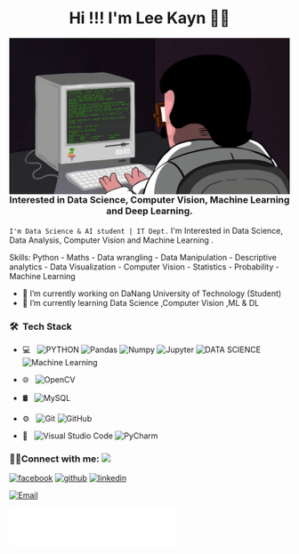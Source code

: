 <h1 align='center'> Hi !!! I'm Lee Kayn 👩‍💻 </h1>

<img align="right" src="https://github.com/LeeKayn/LeeKayn/blob/main/programming.gif" />

<h3 align="center">Interested in Data Science, Computer Vision, Machine Learning and Deep Learning.</h3>

`I'm Data Science & AI student | IT Dept.` I'm Interested in Data Science, Data Analysis, Computer Vision and Machine Learning . 

Skills: Python - Maths - Data wrangling - Data Manipulation - Descriptive analytics - Data Visualization - Computer Vision - Statistics - Probability - Machine Learning

- 🔭 I’m currently working on DaNang University of Technology (Student)
- 🌱 I’m currently learning Data Science ,Computer Vision ,ML & DL
  
<h3> 🛠 &nbsp;Tech Stack</h3>

- 💻 &nbsp;
  ![PYTHON](https://img.shields.io/badge/-Python-333333?style=flat&logo=python)
  ![Pandas](https://img.shields.io/badge/Pandas-150458?style=flat-square&logo=pandas&logoColor=white")
  ![Numpy](https://img.shields.io/badge/Numpy-013243?style=flat-square&logo=numpy&logoColor=white")
  ![Jupyter](https://img.shields.io/badge/Jupyter-F37626?style=flat-square&logo=Jupyter&logoColor=white)
  ![DATA SCIENCE](https://img.shields.io/badge/-Data%20Science-333333?style=flat&logo=data%20science)
  ![Machine Learning](https://img.shields.io/badge/-ML-333333?style=flat&logo=ML)

- 🌐 &nbsp;
  ![OpenCV](https://img.shields.io/badge/-OpenCV-333333?style=flat&logo=OpenCV)

- 🛢 &nbsp;
  ![MySQL](https://img.shields.io/badge/-MySQL-333333?style=flat&logo=mysql)
- ⚙️ &nbsp;
  ![Git](https://img.shields.io/badge/-Git-333333?style=flat&logo=git)
  ![GitHub](https://img.shields.io/badge/-GitHub-333333?style=flat&logo=github)
- 🔧 &nbsp;
  ![Visual Studio Code](https://img.shields.io/badge/-Visual%20Studio%20Code-333333?style=flat&logo=visual-studio-code&logoColor=007ACC)
  ![PyCharm](https://img.shields.io/badge/-Pycharm-333333?style=flat&logo=Pycharm-code&logoColor=007ACC)

<h3 align="left">🤝🏻Connect with me: <img src="https://github.com/TheDudeThatCode/TheDudeThatCode/blob/master/Assets/Handshake.gif" height="32px"></h3>

[<img src='https://cdn.jsdelivr.net/npm/simple-icons@3.0.1/icons/facebook.svg' alt='facebook' height='40'>](https://www.facebook.com/lol.Shieda.Kayn)
[<img src='https://cdn.jsdelivr.net/npm/simple-icons@3.0.1/icons/github.svg' alt='github' height='40'>](https://github.com/LeeKayn)  [<img src='https://cdn.jsdelivr.net/npm/simple-icons@3.0.1/icons/linkedin.svg' alt='linkedin' height='40'>](https://www.linkedin.com/in/lê-văn-an-45368a160/)   

<a href="mailto:MoatazElmesmary@std.mans.edu.eg"><img alt="Email" src="https://img.shields.io/badge/Email-levanan02sm@gmail.com-blue?style=flat-square&logo=gmail"></a><br>


<img align='center'  height="70" alt="Thanks" width="300" src="https://github.com/LeeKayn/LeeKayn/blob/main/LeeKayn.gif"/> 
